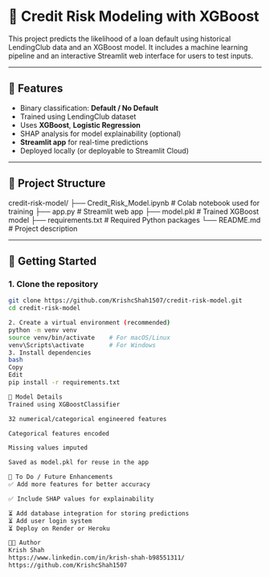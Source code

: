 # 🏦 Credit Risk Modeling with XGBoost

This project predicts the likelihood of a loan default using historical LendingClub data and an XGBoost model. It includes a machine learning pipeline and an interactive Streamlit web interface for users to test inputs.

---

## 📌 Features

- Binary classification: **Default / No Default**
- Trained using LendingClub dataset
- Uses **XGBoost**, **Logistic Regression**
- SHAP analysis for model explainability (optional)
- **Streamlit app** for real-time predictions
- Deployed locally (or deployable to Streamlit Cloud)

---

## 📁 Project Structure

credit-risk-model/
├── Credit_Risk_Model.ipynb # Colab notebook used for training
├── app.py # Streamlit web app
├── model.pkl # Trained XGBoost model
├── requirements.txt # Required Python packages
└── README.md # Project description

---

## 🚀 Getting Started

### 1. Clone the repository

```bash
git clone https://github.com/KrishcShah1507/credit-risk-model.git
cd credit-risk-model

2. Create a virtual environment (recommended)
python -m venv venv
source venv/bin/activate    # For macOS/Linux
venv\Scripts\activate       # For Windows
3. Install dependencies
bash
Copy
Edit
pip install -r requirements.txt

🧠 Model Details
Trained using XGBoostClassifier

32 numerical/categorical engineered features

Categorical features encoded

Missing values imputed

Saved as model.pkl for reuse in the app

📌 To Do / Future Enhancements
✅ Add more features for better accuracy

✅ Include SHAP values for explainability

⏳ Add database integration for storing predictions
⏳ Add user login system
⏳ Deploy on Render or Heroku

👨‍💻 Author
Krish Shah
https://www.linkedin.com/in/krish-shah-b98551311/
https://github.com/KrishcShah1507


